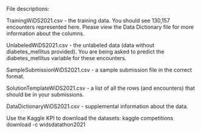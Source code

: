 
File descriptions:

TrainingWiDS2021.csv - the training data. You should see 130,157 encounters represented here. Please view the Data Dictionary file for more information about the columns.

UnlabeledWiDS2021.csv - the unlabeled data (data without diabetes_mellitus provided). You are being asked to predict the diabetes_mellitus variable for these encounters.

SampleSubmissionWiDS2021.csv - a sample submission file in the correct format.

SolutionTemplateWiDS2021.csv - a list of all the rows (and encounters) that should be in your submissions.

DataDictionaryWiDS2021.csv - supplemental information about the data.

Use the Kaggle KPI to download the datasets: kaggle competitions download -c widsdatathon2021

